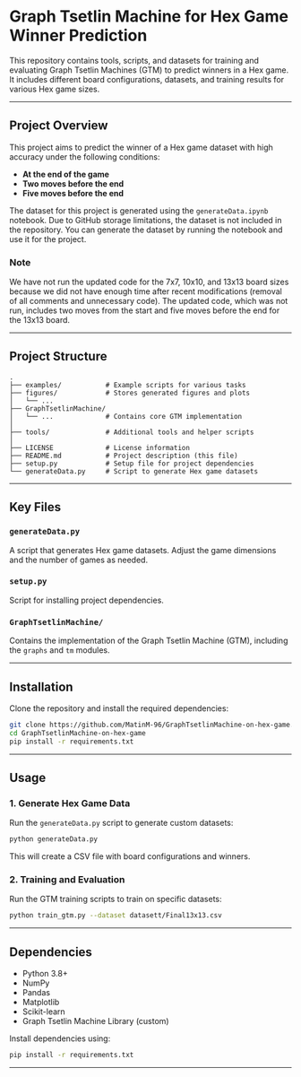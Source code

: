 # Graph Tsetlin Machine for Hex Game Winner Prediction

This repository contains tools, scripts, and datasets for training and evaluating Graph Tsetlin Machines (GTM) to predict winners in a Hex game. It includes different board configurations, datasets, and training results for various Hex game sizes.

---

## Project Overview

This project aims to predict the winner of a Hex game dataset with high accuracy under the following conditions:

- **At the end of the game**
- **Two moves before the end**
- **Five moves before the end**

The dataset for this project is generated using the `generateData.ipynb` notebook. Due to GitHub storage limitations, the dataset is not included in the repository. You can generate the dataset by running the notebook and use it for the project.

### Note


We have not run the updated code for the 7x7, 10x10, and 13x13 board sizes because we did not have enough time after recent modifications (removal of all comments and unnecessary code). The updated code, which was not run, includes two moves from the start and five moves before the end for the 13x13 board.

---

## Project Structure

```plaintext
.
├── examples/           # Example scripts for various tasks
├── figures/            # Stores generated figures and plots
│   └── ...
├── GraphTsetlinMachine/
│   └── ...             # Contains core GTM implementation
│
├── tools/              # Additional tools and helper scripts
│
├── LICENSE             # License information
├── README.md           # Project description (this file)
├── setup.py            # Setup file for project dependencies
└── generateData.py     # Script to generate Hex game datasets
```

---

## Key Files

### `generateData.py`
A script that generates Hex game datasets. Adjust the game dimensions and the number of games as needed.

### `setup.py`
Script for installing project dependencies.

### `GraphTsetlinMachine/`
Contains the implementation of the Graph Tsetlin Machine (GTM), including the `graphs` and `tm` modules.

---

## Installation

Clone the repository and install the required dependencies:

```bash
git clone https://github.com/MatinM-96/GraphTsetlinMachine-on-hex-game.git
cd GraphTsetlinMachine-on-hex-game
pip install -r requirements.txt
```

---

## Usage

### 1. Generate Hex Game Data

Run the `generateData.py` script to generate custom datasets:

```bash
python generateData.py
```

This will create a CSV file with board configurations and winners.

### 2. Training and Evaluation

Run the GTM training scripts to train on specific datasets:

```bash
python train_gtm.py --dataset datasett/Final13x13.csv
```

---

## Dependencies

- Python 3.8+
- NumPy
- Pandas
- Matplotlib
- Scikit-learn
- Graph Tsetlin Machine Library (custom)

Install dependencies using:

```bash
pip install -r requirements.txt
```

---
